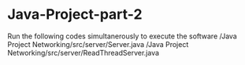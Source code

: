 # Java-Project-part-2
Run the following codes simultanerously to execute the software
/Java Project Networking/src/server/Server.java
/Java Project Networking/src/server/ReadThreadServer.java
